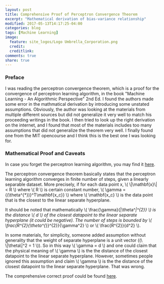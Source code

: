 ```yaml
---
layout: post
title: Comprehensive Proof of Perceptron Convergence Theorem
excerpt: "Mathematical derivation of bias-variance relationship"
modified: 2017-05-13T14:17:25-04:00
categories: blog
tags: [Machine Learning]
image:
  feature: site_logos/Logo Umbrella_Corporation.png
  credit: 
  creditlink: 
comments: true
share: true
---
```


### Preface

I was reading the perceptron convergence theorem, which is a proof for the convergence of perceptron learning algorithm, in the book "Machine Learning - An Algorithmic Perspective" 2nd Ed. I found the authors made some error in the mathmatical derivation by introducing some unstated assumptions. Obviously, the author was looking at the materials from multiple different sources but did not generalize it very well to match his proceeding writings in the book. I then tried to look up the right derivation on the internet, and I found that most of the materials includes too many assumptions that did not generalize the theorem very well. I finally found one from the MIT opencourse and I think this is the best one I was looking for.

### Mathematical Proof and Caveats

In case you forget the perceptron learning algorithm, you may find it [here](/downloads/blog/2017-05-15-Perceptron-Convergence-Theorem/perceptron_learning_algorithm.pdf).

The perceptron convergence theorem basically states that the perceptron learning algorithm converges in finite number of steps, given a linearly separable dataset. More precisely, if for each data point x, \\( \\|\mathbf{x}\\| < R \\) where \\( R \\) is certain constant number,  \\( \gamma = {(\theta^{*})}^T\mathbf{x_c}} \\) where \\( \mathbf{x_c} \\) is the data point that is the closest to the linear separate hyperplane. 

It should be noted that mathematically \\( \frac{\gamma}{\|\theta^*\|^{2}} \\) is the distance \\( d \\) of the closest datapoint to the linear separate hyperplane (it could be negative). The number of steps is bounded by \\( \frac{R^{2}{\theta^{*}}^{2}}{\gamma^2} \\) or \\( \frac{R^{2}}{d^2} \\).



In some materials, for simplicity, someone added assumption without generality that the weight of separate hyperplane is a unit vector ((\\ \\|\theta\\|^2 = 1 \\)). So in this way \\( \gamma = d \\) and one could claim that the physical meaning of \\( \gamma \\) is the the distance of the closest datapoint to the linear separate hyperplane. However, sometimes people ignored this assumption and claim \\( \gamma \\) is the the distance of the closest datapoint to the linear separate hyperplane. That was wrong.

The comprehensive correct proof could be found [here](/downloads/blog/2017-05-15-Perceptron-Convergence-Theorem/perceptron_convergence_theorem.pdf).
